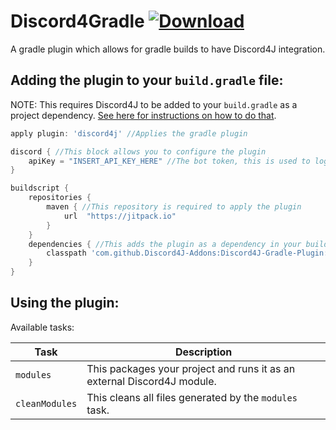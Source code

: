 # Discord4Gradle [![Download](https://jitpack.io/v/Discord4J-Addons/Discord4J-Gradle-Plugin.svg?style=flat-square)](https://jitpack.io/#Discord4J-Addons/Discord4J-Gradle-Plugin)
A gradle plugin which allows for gradle builds to have Discord4J integration.

## Adding the plugin to your `build.gradle` file:

NOTE: This requires Discord4J to be added to your `build.gradle` as a project dependency. [See here for instructions on how to do that](https://github.com/austinv11/Discord4J#with-gradle).
```groovy
apply plugin: 'discord4j' //Applies the gradle plugin

discord { //This block allows you to configure the plugin
    apiKey = "INSERT_API_KEY_HERE" //The bot token, this is used to log into a bot account when running the "modules" task
}

buildscript {
    repositories {
        maven { //This repository is required to apply the plugin
            url  "https://jitpack.io"
        }
    }
    dependencies { //This adds the plugin as a dependency in your build script
        classpath 'com.github.Discord4J-Addons:Discord4J-Gradle-Plugin:INSERT_VERSION_HERE'
    }
}
```

## Using the plugin:

Available tasks:

| Task | Description |
|------|-------------|
| `modules` | This packages your project and runs it as an external Discord4J module. |
| `cleanModules` | This cleans all files generated by the `modules` task. |
